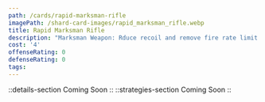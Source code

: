```yaml
---
path: /cards/rapid-marksman-rifle
imagePath: /shard-card-images/rapid_marksman_rifle.webp
title: Rapid Marksman Rifle
description: "Marksman Weapon: Rduce recoil and remove fire rate limit."
cost: '4'
offenseRating: 0
defenseRating: 0
tags:
---
```

::details-section
Coming Soon
::
::strategies-section
Coming Soon
::